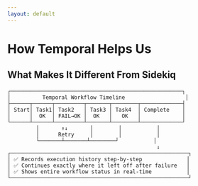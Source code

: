 ```yaml
---
layout: default
---
```


# How Temporal Helps Us

## What Makes It Different From Sidekiq

```
┌──────────────────────────────────────────────────────┐
│          Temporal Workflow Timeline                   │
├──────┬──────┬─────────┬───────┬────────┬─────────────┤
│ Start│ Task1│ Task2   │ Task3 │ Task4  │ Complete    │
│      │  OK  │ FAIL→OK │  OK   │   OK   │             │
└──────┴──────┴─────────┴───────┴────────┴─────────────┘
         │       ↑↓       │        │           │
         │      Retry     │        │           │
         └───────┴───────┴────────┘           │
                                               ↓
┌────────────────────────────────────────────────────────┐
│ ✅ Records execution history step-by-step              │
│ ✅ Continues exactly where it left off after failure   │
│ ✅ Shows entire workflow status in real-time           │
└────────────────────────────────────────────────────────┘
```

<!--
**Explaining the Architecture:**
- Temporal has a unique architecture that preserves workflow state even when workers fail
- The Temporal server acts as the "brain" - storing workflow state and history
- Workers are stateless and can be restarted at any time
- This provides durability that's impossible with traditional job processors

**Key Advantages Visualized:**
- In traditional architecture: If a worker processing a payment dies mid-transaction, you lose state
- With Temporal: The workflow continues exactly where it left off when a new worker starts
- This is what makes it so powerful for payment processing - we get true durability for free

**The Timeline View:**
- Each workflow execution is recorded as an immutable history of events
- Activities can be executed sequentially or in parallel
- Failed activities are automatically retried based on configurable policies
- The entire execution history is queryable and visible in the Temporal UI

**Technical Note:**
- The charts show how Temporal's "event sourcing" approach is fundamentally different
- Rather than storing current state, it records the full history of events
- This allows for time-travel debugging and complete auditability

## Timing: 90 seconds
-->
